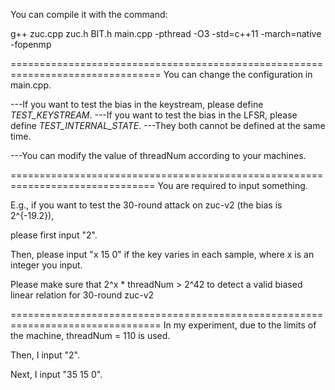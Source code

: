 You can compile it with the command:

g++ zuc.cpp zuc.h BIT.h main.cpp -pthread -O3 -std=c++11 -march=native -fopenmp

================================================================================
You can change the configuration in main.cpp.

---If you want to test the bias in the keystream, please define _TEST_KEYSTREAM_.
---If you want to test the bias in the LFSR, please define _TEST_INTERNAL_STATE_.
---They both cannot be defined at the same time.

---You can modify the value of threadNum according to your machines.

===============================================================================
You are required to input something.

E.g., if you want to test the 30-round attack on zuc-v2 (the bias is 2^{-19.2}),

please first input "2".

Then, please input "x 15 0" if the key varies in each sample, where x is an integer you input.

Please make sure that 2^x * threadNum > 2^42 to detect a valid biased linear relation for 30-round zuc-v2 

================================================================================
In my experiment, due to the limits of the machine, threadNum = 110 is used.

Then, I input "2".

Next, I input "35 15 0".
